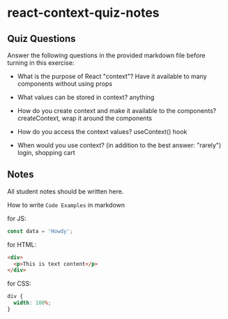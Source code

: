 # react-context-quiz-notes

## Quiz Questions

Answer the following questions in the provided markdown file before turning in this exercise:

- What is the purpose of React "context"?
  Have it available to many components without using props

- What values can be stored in context?
  anything

- How do you create context and make it available to the components?
  createContext, wrap it around the components

- How do you access the context values?
  useContext() hook

- When would you use context? (in addition to the best answer: "rarely")
  login, shopping cart

## Notes

All student notes should be written here.

How to write `Code Examples` in markdown

for JS:

```javascript
const data = 'Howdy';
```

for HTML:

```html
<div>
  <p>This is text content</p>
</div>
```

for CSS:

```css
div {
  width: 100%;
}
```
